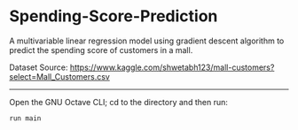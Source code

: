 # Spending-Score-Prediction
A multivariable linear regression model using gradient descent algorithm to predict the spending score of customers in a mall.


Dataset Source: https://www.kaggle.com/shwetabh123/mall-customers?select=Mall_Customers.csv

---

Open the GNU Octave CLI; cd to the directory and then run:

```run main```
